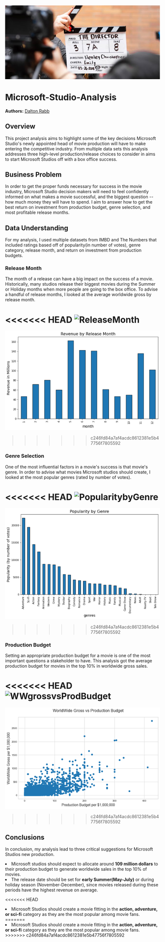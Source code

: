 ![example](images/director_shot.jpeg)

# Microsoft-Studio-Analysis
**Authors:** <a href = "drabb138@gmail.com">Dalton Rabb</a>

## Overview

This project analysis aims to highlight some of the key decisions Microsoft Studio's newly appointed head of movie production will have to make entering the competitive industry. From multiple data sets this analysis addresses three high-level production/release choices to consider in aims to start Microsoft Studios off with a box office success. 

## Business Problem

In order to get the proper funds necessary for success in the movie industry, Microsoft Studio decision makers will need to feel confidently informed on what makes a movie successful, and the biggest question -- how much money they will have to spend. I aim to answer how to get the best return on investment from production budget, genre selection, and most profitable release months. 

## Data Understanding

For my analysis, I used multiple datasets from IMBD and The Numbers that included ratings based off of popularity(in number of votes), genre category, release month, and return on investment from production budgets.  

### Release Month
The month of a release can have a big impact on the success of a movie. Historically, many studios release their biggest movies during the Summer or Holiday months when more people are going to the box office. To advise a handful of release months, I looked at the average worldwide gross by release month. 

<<<<<<< HEAD
![ReleaseMonth](C:\Users\17045\Documents\GitHub\Microsoft-Studio-Analysis\images\RevenuebyMonth.png)
=======
![ReleaseMonth](https://github.com/Drabb16/Microsoft-Studio-Analysis/blob/main/images/RevbyMonthW.png)
>>>>>>> c246fd84a7af4acdc8612381e5b47756f7805592

### Genre Selection

One of the most influential factors in a movie's success is that movie's genre. In order to advise what movies Microsoft studios should create, I looked at the most popular genres (rated by number of votes).

<<<<<<< HEAD
![PopularitybyGenre](C:\Users\17045\Documents\GitHub\Microsoft-Studio-Analysis\images\PopularitybyGenre.png)
=======
![PopularitybyGenre](https://github.com/Drabb16/Microsoft-Studio-Analysis/blob/main/images/PopbyGenreW.png)
>>>>>>> c246fd84a7af4acdc8612381e5b47756f7805592

### Production Budget

Setting an appropriate production budget for a movie is one of the most important questions a stakeholder to have. This analysis got the average production budget for movies in the top 10% in worldwide gross sales. 

<<<<<<< HEAD
![WWgrossvsProdBudget](C:\Users\17045\Documents\GitHub\Microsoft-Studio-Analysis\images\WWgrossvsProdBudget.png)
=======
![WWgrossvsProdBudget](https://github.com/Drabb16/Microsoft-Studio-Analysis/blob/main/images/WWGrossvsProdBudget.png)
>>>>>>> c246fd84a7af4acdc8612381e5b47756f7805592

## Conclusions

In conclusion, my analysis lead to three critical suggestions for Microsoft Studios new production. 

<li>Microsoft studios should expect to allocate around <b>109 million dollars</b> to their production budget to generate worldwide sales in the top 10% of movies.</li>

<li>The release date should be set for <b>early Summer(May-July)</b> or during holiday season (November-December), since movies released during these periods have the highest revenue on average. </li>

<<<<<<< HEAD
<li>Microsoft Studios should create a movie fitting in the <b>action, adventure, or sci-fi</b> category as they are the most popular among movie fans.</li>
=======
<li>Microsoft Studios should create a movie fitting in the <b>action, adventure, or sci-fi</b> category as they are the most popular among movie fans.</li>
>>>>>>> c246fd84a7af4acdc8612381e5b47756f7805592
